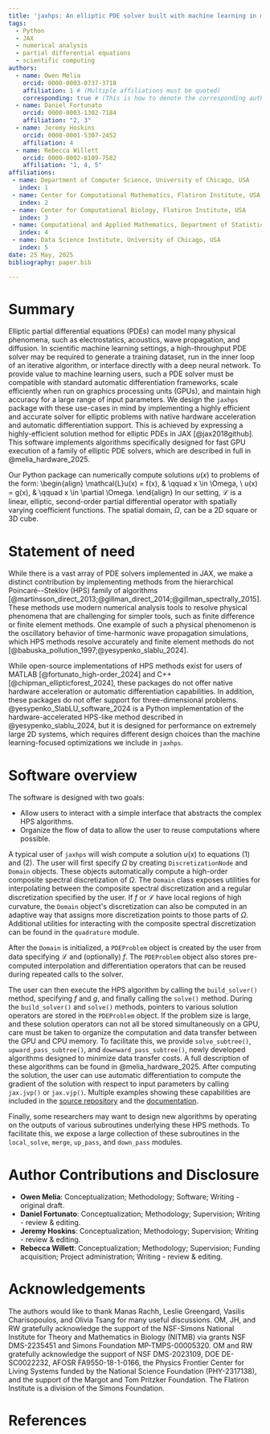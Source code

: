 ```yaml
---
title: 'jaxhps: An elliptic PDE solver built with machine learning in mind'
tags:
  - Python
  - JAX
  - numerical analysis
  - partial differential equations
  - scientific computing
authors:
  - name: Owen Melia
    orcid: 0000-0003-0737-3718
    affiliation: 1 # (Multiple affiliations must be quoted)
    corresponding: true # (This is how to denote the corresponding author)
  - name: Daniel Fortunato
    orcid: 0000-0003-1302-7184
    affiliation: "2, 3"
  - name: Jeremy Hoskins
    orcid: 0000-0001-5307-2452
    affiliation: 4
  - name: Rebecca Willett
    orcid: 0000-0002-8109-7582
    affiliation: "1, 4, 5"
affiliations:
 - name: Department of Computer Science, University of Chicago, USA
   index: 1
 - name: Center for Computational Mathematics, Flatiron Institute, USA
   index: 2
 - name: Center for Computational Biology, Flatiron Institute, USA
   index: 3
 - name: Computational and Applied Mathematics, Department of Statistics, University of Chicago, USA
   index: 4
 - name: Data Science Institute, University of Chicago, USA
   index: 5
date: 25 May, 2025
bibliography: paper.bib

---
```


# Summary

Elliptic partial differential equations (PDEs) can model many physical phenomena, such as electrostatics, acoustics, wave propagation, and diffusion.
In scientific machine learning settings, a high-throughput PDE solver may be required to generate a training dataset, run in the inner loop of an iterative algorithm, or interface directly with a deep neural network.
To provide value to machine learning users, such a PDE solver must be compatible with standard automatic differentiation frameworks, scale efficiently when run on graphics processing units (GPUs), and maintain high accuracy for a large range of input parameters.
We design the `jaxhps` package with these use-cases in mind by implementing a highly efficient and accurate solver for elliptic problems with native hardware acceleration and automatic differentiation support. 
This is achieved by expressing a highly-efficient solution method for elliptic PDEs in JAX [@jax2018github]. 
This software implements algorithms specifically designed for fast GPU execution of a family of elliptic PDE solvers, which are described in full in @melia_hardware_2025.

Our Python package can numerically compute solutions $u(x)$ to problems of the form:
\begin{align}
    \mathcal{L}u(x) = f(x), & \qquad x \in \Omega, \\
    u(x) = g(x), & \qquad x \in \partial \Omega. 
\end{align}
In our setting, $\mathcal{L}$ is a linear, elliptic, second-order partial differential operator with spatially varying coefficient functions. The spatial domain, $\Omega$, can be a 2D square or 3D cube.

# Statement of need

While there is a vast array of PDE solvers implemented in JAX, we make a distinct contribution by implementing methods from the hierarchical Poincaré--Steklov (HPS) family of algorithms [@martinsson_direct_2013;@gillman_direct_2014;@gillman_spectrally_2015]. 
These methods use modern numerical analysis tools to resolve physical phenomena that are challenging for simpler tools, such as finite difference or finite element methods. 
One example of such a physical phenomenon is the oscillatory behavior of time-harmonic wave propagation simulations, which HPS methods resolve accurately and finite element methods do not [@babuska_pollution_1997;@yesypenko_slablu_2024].

While open-source implementations of HPS methods exist for users of MATLAB [@fortunato_high-order_2024] and C++ [@chipman_ellipticforest_2024], these packages do not offer native hardware acceleration or automatic differentiation capabilities. In addition, these packages do not offer support for three-dimensional problems.
@yesypenko_SlabLU_software_2024 is a Python implementation of the hardware-accelerated HPS-like method described in @yesypenko_slablu_2024, but it is designed for performance on extremely large 2D systems, which requires different design choices than the machine learning-focused optimizations we include in `jaxhps`.

# Software overview

The software is designed with two goals:

 * Allow users to interact with a simple interface that abstracts the complex HPS algorithms.
 * Organize the flow of data to allow the user to reuse computations where possible.

A typical user of `jaxhps` will wish compute a solution $u(x)$ to equations (1) and (2).
The user will first specify $\Omega$ by creating `DiscretizationNode` and `Domain` objects. 
These objects automatically compute a high-order composite spectral discretization of $\Omega$. 
The `Domain` class exposes utilities for interpolating between the composite spectral discretization and a regular discretization specified by the user. 
If $f$ or $\mathcal{L}$ have local regions of high curvature, the `Domain` object's discretization can also be computed in an adaptive way that assigns more discretization points to those parts of $\Omega$. Additional utilities for interacting with the composite spectral discretization can be found in the `quadrature` module.

After the `Domain` is initialized, a `PDEProblem` object is created by the user from data specifying $\mathcal{L}$ and (optionally) $f$. The `PDEProblem` object also stores pre-computed interpolation and differentiation operators that can be reused during repeated calls to the solver. 

The user can then execute the HPS algorithm by calling the `build_solver()` method, specifying $f$ and $g$, and finally calling the `solve()` method. During the `build_solver()` and `solve()` methods, pointers to various solution operators are stored in the `PDEProblem` object. 
If the problem size is large, and these solution operators can not all be stored simultaneously on a GPU, care must be taken to organize the computation and data transfer between the GPU and CPU memory. To facilitate this, we provide `solve_subtree()`, `upward_pass_subtree()`, and `downward_pass_subtree()`, newly developed algorithms designed to minimize data transfer costs. A full description of these algorithms can be found in @melia_hardware_2025.
After computing the solution, the user can use automatic differentiation to compute the gradient of the solution with respect to input parameters by calling `jax.jvp()` or `jax.vjp()`. 
Multiple examples showing these capabilities are included in the [source repository](https://github.com/meliao/jaxhps) and the [documentation](https://jaxhps.readthedocs.io/en/latest/).

Finally, some researchers may want to design new algorithms by operating on the outputs of various subroutines underlying these HPS methods. To facilitate this, we expose a large collection of these subroutines in the `local_solve`, `merge`, `up_pass`, and `down_pass` modules.

# Author Contributions and Disclosure

 * **Owen Melia**: Conceptualization; Methodology; Software; Writing - original draft. 
 * **Daniel Fortunato**: Conceptualization; Methodology; Supervision; Writing - review & editing.
 * **Jeremy Hoskins**: Conceptualization; Methodology; Supervision; Writing - review & editing. 
 * **Rebecca Willett**: Conceptualization; Methodology; Supervision; Funding acquisition; Project administration; Writing - review & editing. 

# Acknowledgements

The authors would like to thank Manas Rachh, Leslie Greengard, Vasilis Charisopoulos, and Olivia Tsang for many useful discussions. 
OM, JH, and RW gratefully acknowledge the support of the NSF-Simons National Institute for Theory and Mathematics in Biology (NITMB) via grants NSF DMS-2235451 and Simons Foundation MP-TMPS-00005320.
OM and RW gratefully acknowledge the support of NSF DMS-2023109, DOE DE-SC0022232, AFOSR FA9550-18-1-0166, the Physics Frontier Center for Living Systems funded by the National Science Foundation (PHY-2317138), and the support of the Margot and Tom Pritzker Foundation.
The Flatiron Institute is a division of the Simons Foundation.

# References